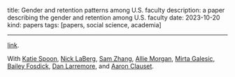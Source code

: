 title: Gender and retention patterns among U.S. faculty
description: a paper describing the gender and retention among U.S. faculty
date: 2023-10-20
kind: papers
tags: [papers, social science, academia]

---

[link](https://www.science.org/doi/10.1126/sciadv.adi2205).

With <a href="https://katiespoon.github.io/">Katie Spoon</a>, [Nick LaBerg](https://nlaberge.github.io/), [Sam Zhang](https://sam.zhang.fyi/), [Allie Morgan](https://allisonmorgan.github.io/), [Mirta Galesic](https://sites.google.com/site/mirtagalesic/), [Bailey Fosdick](https://www.baileyfosdick.com/), [Dan Larremore](https://larremorelab.github.io/), and [Aaron Clauset](https://aaronclauset.github.io/).
